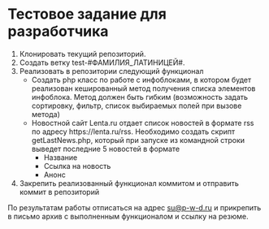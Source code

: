 # Тестовое задание для разработчика
<ol>
	<li>Клонировать текущий репозиторий.</li>
	<li>Создать ветку test-#ФАМИЛИЯ_ЛАТИНИЦЕЙ#.</li>
	<li>Реализовать в репозитории следующий функционал
		<ul>
			<li>Создать php класс по работе с инфоблоками, в котором будет реализован кешированный метод получения списка элементов инфоблока. Метод должен быть гибким (возможность задать сортировку, фильтр, список выбираемых полей при вызове метода)</li>
			<li>
			Новостной сайт Lenta.ru отдает список новостей в формате rss по адресу https://lenta.ru/rss. Необходимо создать скрипт getLastNews.php, который при запуске из командной строки выведет последние 5 новостей в формате
				<ul>
					<li>
						Название
					</li>
					<li>
						Ссылка на новость
					</li>
					<li>
						Анонс
					</li>
				</ul>
			</li>
		</ul>
	</li>
	<li>
		Закрепить реализованный функционал коммитом и отправить коммит в репозиторий
	</li>
</ol>

По результатам работы отписаться на адрес su@p-w-d.ru и прикрепить в письмо архив с выполненным функционалом и ссылку на резюме.
